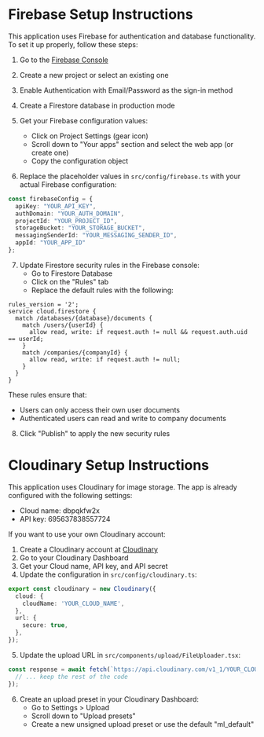 # Firebase Setup Instructions

This application uses Firebase for authentication and database functionality. To set it up properly, follow these steps:

1. Go to the [Firebase Console](https://console.firebase.google.com/)
2. Create a new project or select an existing one
3. Enable Authentication with Email/Password as the sign-in method
4. Create a Firestore database in production mode
5. Get your Firebase configuration values:
   - Click on Project Settings (gear icon)
   - Scroll down to "Your apps" section and select the web app (or create one)
   - Copy the configuration object

6. Replace the placeholder values in `src/config/firebase.ts` with your actual Firebase configuration:

```typescript
const firebaseConfig = {
  apiKey: "YOUR_API_KEY",
  authDomain: "YOUR_AUTH_DOMAIN",
  projectId: "YOUR_PROJECT_ID",
  storageBucket: "YOUR_STORAGE_BUCKET",
  messagingSenderId: "YOUR_MESSAGING_SENDER_ID",
  appId: "YOUR_APP_ID"
};
```

7. Update Firestore security rules in the Firebase console:
   - Go to Firestore Database
   - Click on the "Rules" tab
   - Replace the default rules with the following:

```
rules_version = '2';
service cloud.firestore {
  match /databases/{database}/documents {
    match /users/{userId} {
      allow read, write: if request.auth != null && request.auth.uid == userId;
    }
    match /companies/{companyId} {
      allow read, write: if request.auth != null;
    }
  }
}
```

These rules ensure that:
- Users can only access their own user documents
- Authenticated users can read and write to company documents

8. Click "Publish" to apply the new security rules

# Cloudinary Setup Instructions

This application uses Cloudinary for image storage. The app is already configured with the following settings:

- Cloud name: dbpqkfw2x
- API key: 695637838557724

If you want to use your own Cloudinary account:

1. Create a Cloudinary account at [Cloudinary](https://cloudinary.com/)
2. Go to your Cloudinary Dashboard
3. Get your Cloud name, API key, and API secret
4. Update the configuration in `src/config/cloudinary.ts`:

```typescript
export const cloudinary = new Cloudinary({
  cloud: {
    cloudName: 'YOUR_CLOUD_NAME',
  },
  url: {
    secure: true,
  },
});
```

5. Update the upload URL in `src/components/upload/FileUploader.tsx`:

```typescript
const response = await fetch(`https://api.cloudinary.com/v1_1/YOUR_CLOUD_NAME/upload`, {
  // ... keep the rest of the code
});
```

6. Create an upload preset in your Cloudinary Dashboard:
   - Go to Settings > Upload
   - Scroll down to "Upload presets"
   - Create a new unsigned upload preset or use the default "ml_default"
